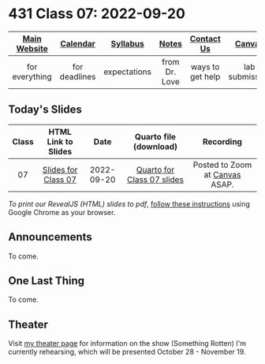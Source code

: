 # 431 Class 07: 2022-09-20

[Main Website](https://thomaselove.github.io/431-2022/) | [Calendar](https://thomaselove.github.io/431-2022/calendar.html) | [Syllabus](https://thomaselove.github.io/431-syllabus-2022/) | [Notes](https://thomaselove.github.io/431-notes/) | [Contact Us](https://thomaselove.github.io/431-2022/contact.html) | [Canvas](https://canvas.case.edu) | [Data and Code](https://github.com/THOMASELOVE/431-data)
:-----------: | :--------------: | :----------: | :---------: | :-------------: | :-----------: | :------------:
for everything | for deadlines | expectations | from Dr. Love | ways to get help | lab submission | for downloads

## Today's Slides

Class | HTML Link to Slides | Date | Quarto file (download) | Recording
:---: | :------------: | :---: | :--------------: | :----: 
07 | [Slides for Class 07](https://thomaselove.github.io/431-slides-2022/class07.html) | 2022-09-20 | [Quarto for Class 07 slides](https://thomaselove.github.io/431-slides-2022/class07.qmd) | Posted to Zoom at [Canvas](https://canvas.case.edu) ASAP.

*To print our RevealJS (HTML) slides to pdf*, [follow these instructions](https://quarto.org/docs/presentations/revealjs/presenting.html#print-to-pdf) using Google Chrome as your browser.

## Announcements

To come.

## One Last Thing

To come.

## Theater

Visit [my theater page](https://github.com/THOMASELOVE/theater) for information on the show (Something Rotten) I'm currently rehearsing, which will be presented October 28 - November 19.
